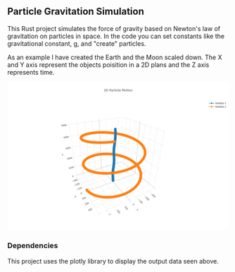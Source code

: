 
## Particle Gravitation Simulation

This Rust project simulates the force of gravity based on Newton's law of gravitation on particles in space. In the code you can set constants like the gravitational constant, g, and "create" particles.

As an example I have created the Earth and the Moon scaled down. The X and Y axis represent the objects poisition in a 2D plans and the Z axis represents time.

![alt text](https://github.com/WeasalCrafter/Particle-Gravitation/blob/main/img/earth-moon.png?raw=true)

### Dependencies

This project uses the plotly library to display the output data seen above.
